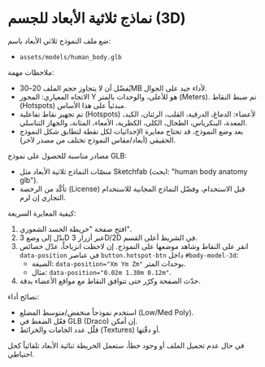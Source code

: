 # نماذج ثلاثية الأبعاد للجسم (3D)

ضع ملف النموذج ثلاثي الأبعاد باسم:

- `assets/models/human_body.glb`

ملاحظات مهمة:
- يُفضّل أن لا يتجاوز حجم الملف 20–30MB لأداء جيد على الجوال.
- الاتجاه المعياري: المحور Y هو للأعلى، والوحدات بالمتر (Meters). تم ضبط النقاط (Hotspots) مبدئياً على هذا الأساس.
- تم تجهيز نقاط تفاعلية (Hotspots) لأعضاء: الدماغ، الدرقية، القلب، الرئتان، الكبد، المعدة، البنكرياس، الطحال، الكلى، الكظرية، الأمعاء، المثانة، والجهاز التناسلي.
- بعد وضع النموذج، قد تحتاج معايرة الإحداثيات لكل نقطة لتطابق شكل النموذج الحقيقي (أبعاد/مقاس النموذج تختلف من مصدر لآخر).

مصادر مناسبة للحصول على نموذج GLB:
- منصّات النماذج ثلاثية الأبعاد مثل Sketchfab (ابحث: "human body anatomy glb").
- تأكّد من الرخصة (License) قبل الاستخدام، وفضّل النماذج المجانية للاستخدام التجاري إن لزم.

كيفية المعايرة السريعة:
1) افتح صفحة "خريطة الجسد الشعوري".
2) بدّل إلى وضع 3D عبر أزرار 3D/2D في الشريط أعلى القسم.
3) انقر على النقاط وشاهد موضعها على النموذج. إن لاحظت انزياحاً، عدّل خصائص `data-position` في عناصر `button.hotspot-btn` داخل `#body-model-3d`:
   - الصيغة: `data-position="Xm Ym Zm"` بوحدات المتر.
   - مثال: `data-position="0.02m 1.30m 0.12m"`.
4) حدّث الصفحة وكرّر حتى تتوافق النقاط مع مواقع الأعضاء بدقة.

نصائح أداء:
- استخدم نموذجاً منخفض/متوسط المضلع (Low/Med Poly).
- فعّل الضغط في GLB (Draco) إن أمكن.
- قلّل عدد الخامات والخرائط (Textures) أو دقّتها.

في حال عدم تحميل الملف أو وجود خطأ، ستعمل الخريطة ثنائية الأبعاد تلقائياً كحل احتياطي.
